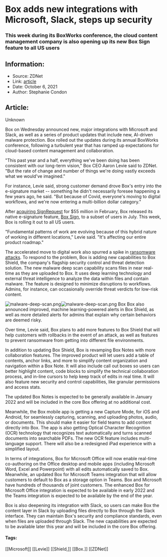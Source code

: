 # Box adds new integrations with Microsoft, Slack, steps up security
### This week during its BoxWorks conference, the cloud content management company is also opening up its new Box Sign feature to all US users

## Information:
+ Source: ZDNet
+ Link: [article](https://www.zdnet.com/article/box-adds-new-integrations-with-microsoft-slack-steps-up-security/)
+ Date: October 6, 2021
+ Author: Stephanie Condon


## Article:
Unknown

Box on Wednesday announced new, major integrations with Microsoft and Slack, as well as a series of product updates that include new, AI-driven malware protection. Box rolled out the updates during its annual BoxWorks conference, following a turbulent year that has ramped up expectations for cloud-based content management and collaboration. 

"This past year and a half, everything we've been doing has been consistent with our long-term vision," Box CEO Aaron Levie said to ZDNet. "But the rate of change and number of things we're doing vastly exceeds what we would've imagined." 

For instance, Levie said, strong customer demand drove Box's entry into the e-signature market -- something he didn't necessarily foresee happening a few years ago, he said. "But because of Covid, everyone's moving to digital workflows, and we're now entering a multi-billion dollar category."

After [acquiring SignRequest](https://www.zdnet.com/article/box-acquires-signrequest-as-it-makes-push-into-e-signature-market/) for $55 million in February, Box released its native e-signature feature, [Box Sign](https://www.zdnet.com/article/box-unveils-unlimited-e-signature-capabilities/), to a subset of users in July. This week, Box is rolling it out to all US users. 

"Fundamental patterns of work are evolving because of this hybrid nature of working in different locations," Levie said. "It's affecting our entire product roadmap." 

The accelerated move to digital work also spurred a spike in [ransomware attacks](https://www.zdnet.com/article/ransomware-police-arrest-two-in-operation-against-prolific-gang-that-targeted-big-businesses/). To respond to the problem, Box is adding new capabilities to Box Shield, the company's flagship security control and threat detection solution. The new malware deep scan capability scans files in near real-time as they are uploaded to Box. It uses deep learning technology and external threat intelligence to analyze the data within files and contain malware. The feature is designed to minimize disruptions to workflows. Admins, for instance, can occasionally override threat verdicts for low-risk content.

![malware-deep-scan.png]()![malware-deep-scan.png](https://www.zdnet.com/a/img/resize/be22d9d2098d496bfcf6c073eb9b05d1efeebb8d/2021/10/05/4491bb39-c52b-47c2-9b15-4ff7f6549c2c/malware-deep-scan.png?width=1200&fit=bounds&auto=webp)
 Box
 Box also announced improved, machine learning-powered alerts in Box Shield, as well as more detailed alerts for admins that explain why certain behaviors are deemed risky. 






Over time, Levie said, Box plans to add more features to Box Shield that will help customers with rollbacks in the event of an attack, as well as features to prevent ransomware from getting into different file environments. 

In addition to updating Box Shield, Box is revamping Box Notes with more collaboration features. The improved product will let users add a table of contents, anchor links, and more to simplify content organization and navigation within a Box Note. It will also include call out boxes so users can better highlight content, code blocks to simplify the technical collaboration process, and in-line cursors to help keep track of edits in real time. It will also feature new security and control capabilities, like granular permissions and access stats.

The updated Box Notes is expected to be generally available in January 2022 and will be included in the core Box offering at no additional cost.

Meanwhile, the Box mobile app is getting a new Capture Mode, for iOS and Android, for seamlessly capturing, scanning, and uploading photos, audio, or documents. This should make it easier for field teams to add content directly into Box. The app is also getting Optical Character Recognition (OCR) technology that recognizes text automatically and turns scanned documents into searchable PDFs. The new OCR feature includes multi-language support. There will also be a redesigned iPad experience with a simplified layout. 

In terms of integrations, Box for Microsoft Office will now enable real-time co-authoring on the Office desktop and mobile apps (including Microsoft Word, Excel and Powerpoint) with all edits automatically saved to Box. Meanwhile, an updated Box for Microsoft Teams integration that will allow customers to default to Box as a storage option in Teams. Box and Microsoft have hundreds of thousands of joint customers. The enhanced Box for Microsoft Office integration is expected to be available in early 2022 and the Teams integration is expected to be available by the end of the year. 

Box is also deepening its integration with Slack, so users can make Box the content layer in Slack by uploading files directly to Box through the Slack interface. They can maintain Box's security and compliance standards, even when files are uploaded through Slack. The new capabilities are expected to be available later this year and will be included in the core Box offering. 





#### Tags:
[[Microsoft]] [[Levie]] [[Shield,]] [[Box.]] [[ZDNet]]
